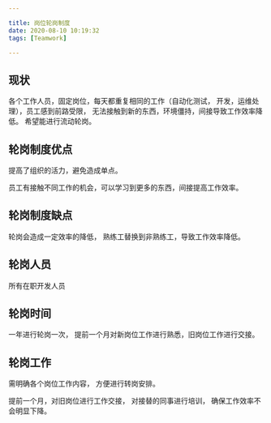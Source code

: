 ```yaml
---

title: 岗位轮岗制度
date: 2020-08-10 10:19:32
tags: [Teamwork]

---
```



## 现状

各个工作人员，固定岗位，每天都重复相同的工作（自动化测试， 开发，运维处理），员工感到前路受限， 无法接触到新的东西，环境僵持，间接导致工作效率降低。 希望能进行流动轮岗。

## 轮岗制度优点

提高了组织的活力，避免造成单点。

员工有接触不同工作的机会，可以学习到更多的东西，间接提高工作效率。

  

## 轮岗制度缺点

轮岗会造成一定效率的降低， 熟练工替换到非熟练工，导致工作效率降低。 

  

## 轮岗人员

所有在职开发人员

  

## 轮岗时间

一年进行轮岗一次， 提前一个月对新岗位工作进行熟悉，旧岗位工作进行交接。

  

## 轮岗工作

需明确各个岗位工作内容， 方便进行转岗安排。

提前一个月，对旧岗位进行工作交接， 对接替的同事进行培训， 确保工作效率不会明显下降。